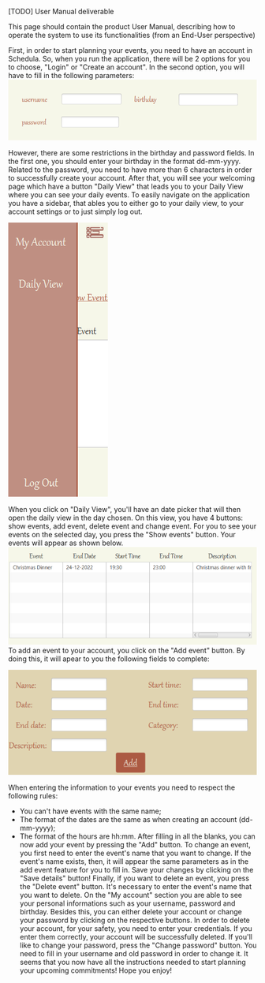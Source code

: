 [TODO] User Manual deliverable

This page should contain the product User Manual, describing how to operate the system to use its functionalities (from an End-User perspective)

First, in order to start planning your events, you need to have an account in Schedula. So, when you run the application, there will be 2 options for you to choose, "Login" or "Create an account". In the second option, you will have to fill in the following parameters:
![imagem](uploads/47577b2986feae8ec1778935026e8cb2/imagem.png)


However, there are some restrictions in the birthday and password fields. In the first one, you should enter your birthday in the format dd-mm-yyyy. Related to the password, you need to have more than 6 characters in order to successfully create your account. 
After that, you will see your welcoming page which have a button "Daily View" that leads you to your Daily View where you can see your daily events. 
To easily navigate on the application you have a sidebar, that ables you to either go to your daily view, to your account settings or to just simply log out. 


![imagem](uploads/12059677b978779d524443fbbec1bd91/imagem.png)



When you click on "Daily View", you'll have an date picker that will then open the daily view in the day chosen. On this view, you have 4 buttons: show events, add event, delete event and change event. 
For you to see your events on the selected day, you press the "Show events" button. Your events will appear as shown below.
![imagem](uploads/71dc0cbf73684914feee40704e4475a9/imagem.png)
To add an event to your account, you click on the "Add event" button. By doing this, it will apear to you the following fields to complete: 



![imagem](uploads/f92adc568b533561521551d3c30b2734/imagem.png)



When entering the information to your events you need to respect the following rules: 
- You can't have events with the same name;
- The format of the dates are the same as when creating an account (dd-mm-yyyy);
- The format of the hours are hh:mm.
After filling in all the blanks, you can now add your event by pressing the "Add" button. 
To change an event, you first need to enter the event's name that you want to change. If the event's name exists, then, it will appear the same parameters as in the add event feature for you to fill in. Save your changes by clicking on the "Save details" button!
Finally, if you want to delete an event, you press the "Delete event" button. It's necessary to enter the event's name that you want to delete. 
On the "My account" section you are able to see your personal informations such as your username, password and birthday. Besides this, you can either delete your account or change your password by clicking on the respective buttons. 
In order to delete your account, for your safety, you need to enter your credentials. If you enter them correctly, your account will be successfully deleted.
If you'll like to change your password, press the "Change password" button. You need to fill in your username and old password in order to change it. 
It seems that you now have all the instructions needed to start planning your upcoming commitments! Hope you enjoy!

